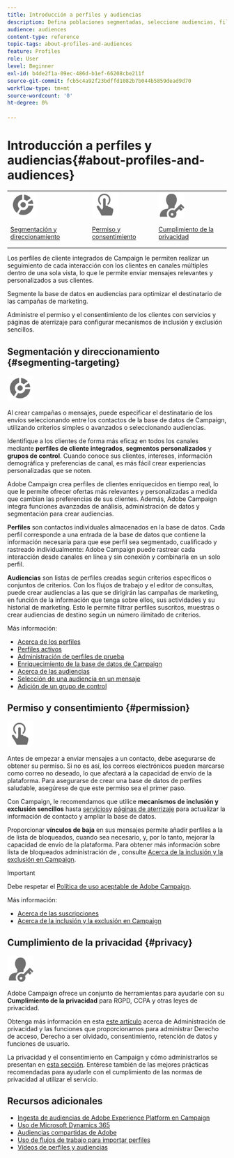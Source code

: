 ```yaml
---
title: Introducción a perfiles y audiencias
description: Defina poblaciones segmentadas, seleccione audiencias, filtre destinatarios, recopile datos y actualice perfiles.
audience: audiences
content-type: reference
topic-tags: about-profiles-and-audiences
feature: Profiles
role: User
level: Beginner
exl-id: b4de2f1a-09ec-486d-b1ef-66208cbe211f
source-git-commit: fcb5c4a92f23bdffd1082b7b044b5859dead9d70
workflow-type: tm+mt
source-wordcount: '0'
ht-degree: 0%

---
```


# Introducción a perfiles y audiencias{#about-profiles-and-audiences}

<table>
<tr>
<td><img src="assets/do-not-localize/icon_segment.svg" width="60px"><p><a href="#segmenting-targeting">Segmentación y direccionamiento</a></p></td>
<td><img src="assets/do-not-localize/icon_permission.svg" width="60px"><p><a href="#permission">Permiso y consentimiento</a></p></td>
<td><img src="assets/do-not-localize/icon_privacy.svg" width="60px"><p><a href="#privacy">Cumplimiento de la privacidad</a></p></td></tr>
</table>

Los perfiles de cliente integrados de Campaign le permiten realizar un seguimiento de cada interacción con los clientes en canales múltiples dentro de una sola vista, lo que le permite enviar mensajes relevantes y personalizados a sus clientes.

Segmente la base de datos en audiencias para optimizar el destinatario de las campañas de marketing.

Administre el permiso y el consentimiento de los clientes con servicios y páginas de aterrizaje para configurar mecanismos de inclusión y exclusión sencillos.

## Segmentación y direccionamiento {#segmenting-targeting}

<img src="assets/do-not-localize/icon_segment.svg" width="60px">

Al crear campañas o mensajes, puede especificar el destinatario de los envíos seleccionando entre los contactos de la base de datos de Campaign, utilizando criterios simples o avanzados o seleccionando audiencias.

Identifique a los clientes de forma más eficaz en todos los canales mediante **perfiles de cliente integrados**, **segmentos personalizados** y **grupos de control**. Cuando conoce sus clientes, intereses, información demográfica y preferencias de canal, es más fácil crear experiencias personalizadas que se noten.

Adobe Campaign crea perfiles de clientes enriquecidos en tiempo real, lo que le permite ofrecer ofertas más relevantes y personalizadas a medida que cambian las preferencias de sus clientes. Además, Adobe Campaign integra funciones avanzadas de análisis, administración de datos y segmentación para crear audiencias.

**Perfiles** son contactos individuales almacenados en la base de datos. Cada perfil corresponde a una entrada de la base de datos que contiene la información necesaria para que ese perfil sea segmentado, cualificado y rastreado individualmente: Adobe Campaign puede rastrear cada interacción desde canales en línea y sin conexión y combinarla en un solo perfil.

**Audiencias** son listas de perfiles creadas según criterios específicos o conjuntos de criterios. Con los flujos de trabajo y el editor de consultas, puede crear audiencias a las que se dirigirán las campañas de marketing, en función de la información que tenga sobre ellos, sus actividades y su historial de marketing. Esto le permite filtrar perfiles suscritos, muestras o crear audiencias de destino según un número ilimitado de criterios.

Más información:

* [Acerca de los perfiles](../../audiences/using/about-profiles.md)
* [Perfiles activos](../../audiences/using/active-profiles.md)
* [Administración de perfiles de prueba](../../audiences/using/managing-test-profiles.md)
* [Enriquecimiento de la base de datos de Campaign](../../audiences/using/enriching-campaign-database.md)
* [Acerca de las audiencias](../../audiences/using/about-audiences.md)
* [Selección de una audiencia en un mensaje](../../audiences/using/selecting-an-audience-in-a-message.md)
* [Adición de un grupo de control](../../sending/using/control-group.md)

## Permiso y consentimiento {#permission}

<img src="assets/do-not-localize/icon_permission.svg"  width="60px">

Antes de empezar a enviar mensajes a un contacto, debe asegurarse de obtener su permiso. Si no es así, los correos electrónicos pueden marcarse como correo no deseado, lo que afectará a la capacidad de envío de la plataforma. Para asegurarse de crear una base de datos de perfiles saludable, asegúrese de que este permiso sea el primer paso.

Con Campaign, le recomendamos que utilice **mecanismos de inclusión y exclusión sencillos** hasta [servicios](../../audiences/using/creating-a-service.md)y [páginas de aterrizaje](../../channels/using/getting-started-with-landing-pages.md) para actualizar la información de contacto y ampliar la base de datos.

Proporcionar **vínculos de baja** en sus mensajes permite añadir perfiles a la  de lista de bloqueados, cuando sea necesario, y, por lo tanto, mejorar la capacidad de envío de la plataforma. Para obtener más información sobre lista de bloqueados administración de , consulte [Acerca de la inclusión y la exclusión en Campaign](../../audiences/using/about-opt-in-and-opt-out-in-campaign.md).

>[!IMPORTANT]
>
>Debe respetar el [Política de uso aceptable de Adobe Campaign](https://www.adobe.com/legal/terms/aup.html).

Más información:

* [Acerca de las suscripciones](../../audiences/using/about-subscriptions.md)
* [Acerca de la inclusión y la exclusión en Campaign](../../audiences/using/about-opt-in-and-opt-out-in-campaign.md)

## Cumplimiento de la privacidad {#privacy}

<img src="assets/do-not-localize/icon_privacy.svg" width="60px">

Adobe Campaign ofrece un conjunto de herramientas para ayudarle con su **Cumplimiento de la privacidad** para RGPD, CCPA y otras leyes de privacidad.

Obtenga más información en esta [este artículo](https://helpx.adobe.com/es/campaign/kb/campaign-privacy.html) acerca de Administración de privacidad y las funciones que proporcionamos para administrar Derecho de acceso, Derecho a ser olvidado, consentimiento, retención de datos y funciones de usuario.

La privacidad y el consentimiento en Campaign y cómo administrarlos se presentan en [esta sección](../../start/using/privacy.md). Entérese también de las mejores prácticas recomendadas para ayudarle con el cumplimiento de las normas de privacidad al utilizar el servicio.

## Recursos adicionales

* [Ingesta de audiencias de Adobe Experience Platform en Campaign](../../integrating/using/ingest-aep-data.md)
* [Uso de Microsoft Dynamics 365](../../integrating/using/d365-acs-get-started.md)
* [Audiencias compartidas de Adobe](../../integrating/using/sharing-audiences-with-audience-manager-or-people-core-service.md)
* [Uso de flujos de trabajo para importar perfiles](../../automating/using/creating-import-workflow-templates.md)
* [Vídeos de perfiles y audiencias](https://experienceleague.adobe.com/docs/campaign-standard-learn/tutorials/profiles-and-audiences/creating-profiles-and-audiences.html)
